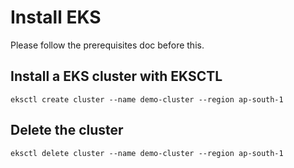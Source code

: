 # Install EKS

Please follow the prerequisites doc before this.

## Install a EKS cluster with EKSCTL

```
eksctl create cluster --name demo-cluster --region ap-south-1 
```

## Delete the cluster

```
eksctl delete cluster --name demo-cluster --region ap-south-1
```
